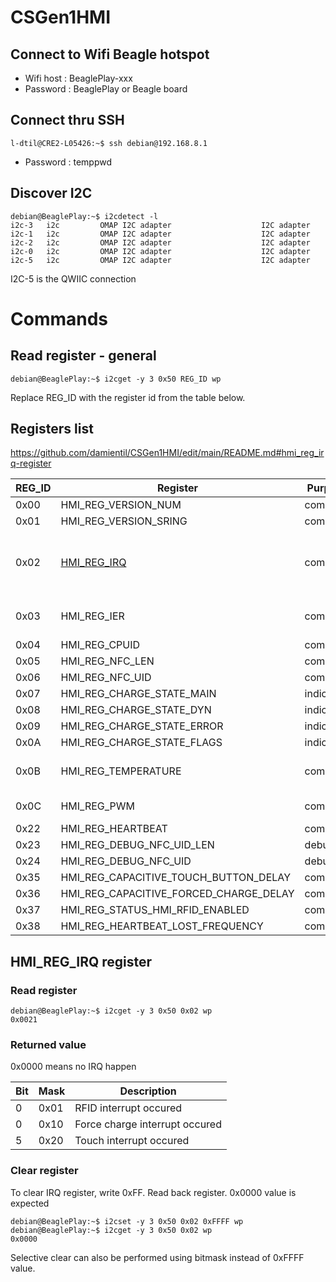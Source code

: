 # CSGen1HMI

## Connect to Wifi Beagle hotspot
* Wifi host : BeaglePlay-xxx
* Password : BeaglePlay or Beagle board

## Connect thru SSH

```
l-dtil@CRE2-L05426:~$ ssh debian@192.168.8.1
```

* Password : temppwd

## Discover I2C

```
debian@BeaglePlay:~$ i2cdetect -l
i2c-3	i2c       	OMAP I2C adapter                	I2C adapter
i2c-1	i2c       	OMAP I2C adapter                	I2C adapter
i2c-2	i2c       	OMAP I2C adapter                	I2C adapter
i2c-0	i2c       	OMAP I2C adapter                	I2C adapter
i2c-5	i2c       	OMAP I2C adapter                	I2C adapter
```

I2C-5 is the QWIIC connection


# Commands

## Read register - general

```
debian@BeaglePlay:~$ i2cget -y 3 0x50 REG_ID wp
```
Replace REG_ID with the register id from the table below.

## Registers list

https://github.com/damientil/CSGen1HMI/edit/main/README.md#hmi_reg_irq-register


| REG_ID | Register                                | Purpose     | Description | Tested |
|--------|-----------------------------------------|-------------|-------------|--------|
| 0x00   | HMI_REG_VERSION_NUM                     | common      |  | nok :red_circle:
| 0x01   | HMI_REG_VERSION_SRING                   | common      |  | nok :red_circle:
| 0x02   | [HMI_REG_IRQ](#hmi_reg_irq-register)    | common      | Notify master which interrupt occured | ok
| 0x03   | HMI_REG_IER                             | common      | Interupt enable register | ok
| 0x04   | HMI_REG_CPUID                           | common      |  | nok :red_circle:
| 0x05   | HMI_REG_NFC_LEN                         | common      |  | ok
| 0x06   | HMI_REG_NFC_UID                         | common      |  | nok :red_circle:
| 0x07   | HMI_REG_CHARGE_STATE_MAIN               | indication  |  | ok
| 0x08   | HMI_REG_CHARGE_STATE_DYN                | indication  |  | ok
| 0x09   | HMI_REG_CHARGE_STATE_ERROR              | indication  |  | nok :red_circle:
| 0x0A   | HMI_REG_CHARGE_STATE_FLAGS              | indication  |  | ok
| 0x0B   | HMI_REG_TEMPERATURE                     | common      | Board temperature in °C | ok
| 0x0C   | HMI_REG_PWM                             | common      | Led brightness | ok
| 0x22   | HMI_REG_HEARTBEAT                       | common      |  | ok
| 0x23   | HMI_REG_DEBUG_NFC_UID_LEN               | debug       |  | nok :red_circle:
| 0x24   | HMI_REG_DEBUG_NFC_UID                   | debug       |  | ok
| 0x35   | HMI_REG_CAPACITIVE_TOUCH_BUTTON_DELAY   | common      |  | ok
| 0x36   | HMI_REG_CAPACITIVE_FORCED_CHARGE_DELAY  | common      |  | ok
| 0x37   | HMI_REG_STATUS_HMI_RFID_ENABLED         | common      |  | ok
| 0x38   | HMI_REG_HEARTBEAT_LOST_FREQUENCY        | common      |  | ok


## HMI_REG_IRQ register

### Read register
```
debian@BeaglePlay:~$ i2cget -y 3 0x50 0x02 wp
0x0021
```
### Returned value

0x0000 means no IRQ happen

| Bit | Mask | Description             |
| --- | ---- | ----------------------- |
| 0   | 0x01 | RFID interrupt occured  |
| 0   | 0x10 | Force charge interrupt occured  |
| 5   | 0x20 | Touch interrupt occured |


### Clear register
To clear IRQ register, write 0xFF.
Read back register. 0x0000 value is expected

```
debian@BeaglePlay:~$ i2cset -y 3 0x50 0x02 0xFFFF wp
debian@BeaglePlay:~$ i2cget -y 3 0x50 0x02 wp
0x0000

```
Selective clear can also be performed using bitmask instead of 0xFFFF value.
